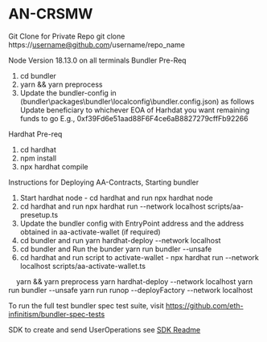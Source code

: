 # AN-CRSMW

Git Clone  for Private Repo
    git clone https://username@github.com/username/repo_name

Node Version 18.13.0 on all terminals
Bundler Pre-Req
1. cd bundler
2. yarn && yarn preprocess
3. Update the bundler-config in (bundler\packages\bundler\localconfig\bundler.config.json) as follows 
        Update beneficiary to whichever EOA of Harhdat you want remaining funds to go E.g., 0xf39Fd6e51aad88F6F4ce6aB8827279cffFb92266
   
Hardhat Pre-req
1. cd hardhat
2. npm install
3. npx hardhat compile

Instructions for Deploying AA-Contracts, Starting bundler
   1. Start hardhat node - cd hardhat and run npx hardhat node
   2. cd hardhat and run npx hardhat run --network localhost scripts/aa-presetup.ts
   3. Update the bundler config with EntryPoint address and the address obtained in aa-activate-wallet (if required)
   4. cd bundler and run yarn hardhat-deploy --network localhost
   5. cd bundler and Run the bunder yarn run bundler --unsafe
   6. cd hardhat and run script to activate-wallet - npx hardhat run --network localhost scripts/aa-activate-wallet.ts
  


 
 
yarn && yarn preprocess
yarn hardhat-deploy --network localhost
yarn run bundler --unsafe
yarn run runop --deployFactory --network localhost

To run the full test bundler spec test suite, visit https://github.com/eth-infinitism/bundler-spec-tests

SDK to create and send UserOperations
see [SDK Readme](./packages/sdk/README.md)